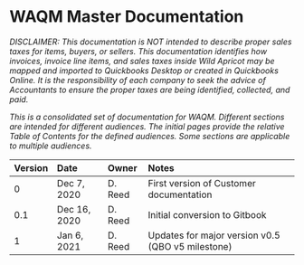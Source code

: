 # WAQM Master Documentation

_DISCLAIMER: This documentation is NOT intended to describe proper sales taxes for items, buyers, or sellers. This documentation identifies how invoices, invoice line items, and sales taxes inside Wild Apricot may be mapped and imported to Quickbooks Desktop or created in Quickbooks Online. It is the responsibility of each company to seek the advice of Accountants to ensure the proper taxes are being identified, collected, and paid._ 

_This is a consolidated set of documentation for WAQM.  Different sections are intended for different audiences.  The initial pages provide the relative Table of Contents for the defined audiences.  Some sections are applicable to multiple audiences._

| **Version** | **Date** | **Owner** | **Notes** |
| :--- | :--- | :--- | :--- |
| 0 | Dec 7, 2020 | D. Reed | First version of Customer documentation |
| 0.1 | Dec 16, 2020 | D. Reed | Initial conversion to Gitbook |
| 1 | Jan 6, 2021 | D. Reed | Updates for major version v0.5 \(QBO v5 milestone\) |

## 

